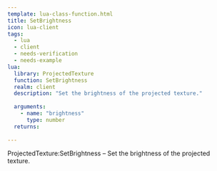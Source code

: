 ```yaml
---
template: lua-class-function.html
title: SetBrightness
icon: lua-client
tags:
  - lua
  - client
  - needs-verification
  - needs-example
lua:
  library: ProjectedTexture
  function: SetBrightness
  realm: client
  description: "Set the brightness of the projected texture."
  
  arguments:
    - name: "brightness"
      type: number
  returns:
    
---
```


<div class="lua__search__keywords">
ProjectedTexture:SetBrightness &#x2013; Set the brightness of the projected texture.
</div>
